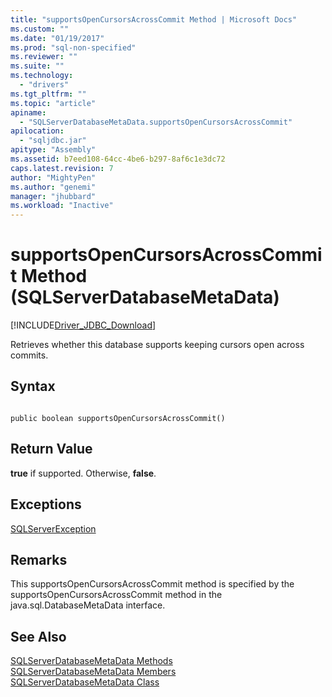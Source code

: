 ```yaml
---
title: "supportsOpenCursorsAcrossCommit Method | Microsoft Docs"
ms.custom: ""
ms.date: "01/19/2017"
ms.prod: "sql-non-specified"
ms.reviewer: ""
ms.suite: ""
ms.technology: 
  - "drivers"
ms.tgt_pltfrm: ""
ms.topic: "article"
apiname: 
  - "SQLServerDatabaseMetaData.supportsOpenCursorsAcrossCommit"
apilocation: 
  - "sqljdbc.jar"
apitype: "Assembly"
ms.assetid: b7eed108-64cc-4be6-b297-8af6c1e3dc72
caps.latest.revision: 7
author: "MightyPen"
ms.author: "genemi"
manager: "jhubbard"
ms.workload: "Inactive"
---
```

# supportsOpenCursorsAcrossCommit Method (SQLServerDatabaseMetaData)
[!INCLUDE[Driver_JDBC_Download](../../../includes/driver_jdbc_download.md)]

  Retrieves whether this database supports keeping cursors open across commits.  
  
## Syntax  
  
```  
  
public boolean supportsOpenCursorsAcrossCommit()  
```  
  
## Return Value  
 **true** if supported. Otherwise, **false**.  
  
## Exceptions  
 [SQLServerException](../../../connect/jdbc/reference/sqlserverexception-class.md)  
  
## Remarks  
 This supportsOpenCursorsAcrossCommit method is specified by the supportsOpenCursorsAcrossCommit method in the java.sql.DatabaseMetaData interface.  
  
## See Also  
 [SQLServerDatabaseMetaData Methods](../../../connect/jdbc/reference/sqlserverdatabasemetadata-methods.md)   
 [SQLServerDatabaseMetaData Members](../../../connect/jdbc/reference/sqlserverdatabasemetadata-members.md)   
 [SQLServerDatabaseMetaData Class](../../../connect/jdbc/reference/sqlserverdatabasemetadata-class.md)  
  
  
